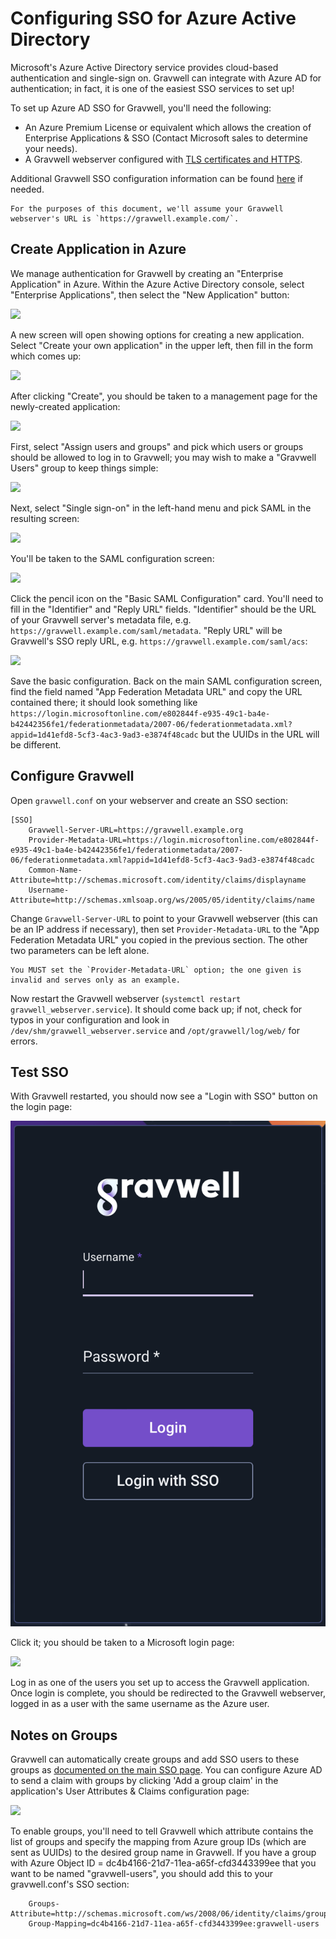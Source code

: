# Configuring SSO for Azure Active Directory

Microsoft's Azure Active Directory service provides cloud-based authentication and single-sign on. Gravwell can integrate with Azure AD for authentication; in fact, it is one of the easiest SSO services to set up!

To set up Azure AD SSO for Gravwell, you'll need the following:

* An Azure Premium License or equivalent which allows the creation of Enterprise Applications & SSO (Contact Microsoft sales to determine your needs).
* A Gravwell webserver configured with [TLS certificates and HTTPS](/configuration/certificates).

Additional Gravwell SSO configuration information can be found [here](/configuration/sso) if needed.

```{note}
For the purposes of this document, we'll assume your Gravwell webserver's URL is `https://gravwell.example.com/`.
```

## Create Application in Azure

We manage authentication for Gravwell by creating an "Enterprise Application" in Azure. Within the Azure Active Directory console, select "Enterprise Applications", then select the "New Application" button:

![](applications.png)

A new screen will open showing options for creating a new application. Select "Create your own application" in the upper left, then fill in the form which comes up:

![](newapp.png)

After clicking "Create", you should be taken to a management page for the newly-created application:

![](newapp2.png)

First, select "Assign users and groups" and pick which users or groups should be allowed to log in to Gravwell; you may wish to make a "Gravwell Users" group to keep things simple:

![](groups.png)

Next, select "Single sign-on" in the left-hand menu and pick SAML in the resulting screen:

![](saml.png)

You'll be taken to the SAML configuration screen:

![](saml2.png)

 Click the pencil icon on the "Basic SAML Configuration" card. You'll need to fill in the "Identifier" and "Reply URL" fields. "Identifier" should be the URL of your Gravwell server's metadata file, e.g. `https://gravwell.example.com/saml/metadata`. "Reply URL" will be Gravwell's SSO reply URL, e.g. `https://gravwell.example.com/saml/acs`:

![](basic.png)

Save the basic configuration. Back on the main SAML configuration screen, find the field named "App Federation Metadata URL" and copy the URL contained there; it should look something like `https://login.microsoftonline.com/e802844f-e935-49c1-ba4e-b42442356fe1/federationmetadata/2007-06/federationmetadata.xml?appid=1d41efd8-5cf3-4ac3-9ad3-e3874f48cadc` but the UUIDs in the URL will be different.

## Configure Gravwell

Open `gravwell.conf` on your webserver and create an SSO section:

```
[SSO]
	Gravwell-Server-URL=https://gravwell.example.org
	Provider-Metadata-URL=https://login.microsoftonline.com/e802844f-e935-49c1-ba4e-b42442356fe1/federationmetadata/2007-06/federationmetadata.xml?appid=1d41efd8-5cf3-4ac3-9ad3-e3874f48cadc
	Common-Name-Attribute=http://schemas.microsoft.com/identity/claims/displayname
	Username-Attribute=http://schemas.xmlsoap.org/ws/2005/05/identity/claims/name
```

Change `Gravwell-Server-URL` to point to your Gravwell webserver (this can be an IP address if necessary), then set `Provider-Metadata-URL` to the "App Federation Metadata URL" you copied in the previous section. The other two parameters can be left alone.

```{attention}
You MUST set the `Provider-Metadata-URL` option; the one given is invalid and serves only as an example.
```

Now restart the Gravwell webserver (`systemctl restart gravwell_webserver.service`). It should come back up; if not, check for typos in your configuration and look in `/dev/shm/gravwell_webserver.service` and `/opt/gravwell/log/web/` for errors.

## Test SSO

With Gravwell restarted, you should now see a "Login with SSO" button on the login page:

![](gravlogin.png)

Click it; you should be taken to a Microsoft login page:

![](login.png)

Log in as one of the users you set up to access the Gravwell application. Once login is complete, you should be redirected to the Gravwell webserver, logged in as a user with the same username as the Azure user.

## Notes on Groups

Gravwell can automatically create groups and add SSO users to these groups as [documented on the main SSO page](/configuration/sso). You can configure Azure AD to send a claim with groups by clicking 'Add a group claim' in the application's User Attributes & Claims configuration page:

![](groups.png)

To enable groups, you'll need to tell Gravwell which attribute contains the list of groups and specify the mapping from Azure group IDs (which are sent as UUIDs) to the desired group name in Gravwell. If you have a group with Azure Object ID = dc4b4166-21d7-11ea-a65f-cfd3443399ee that you want to be named "gravwell-users", you should add this to your gravwell.conf's SSO section:

```
	Groups-Attribute=http://schemas.microsoft.com/ws/2008/06/identity/claims/groups
	Group-Mapping=dc4b4166-21d7-11ea-a65f-cfd3443399ee:gravwell-users
```
